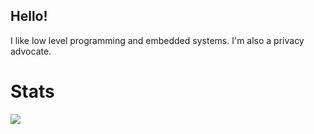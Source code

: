 ## Hello!

I like low level programming and embedded systems. I'm also a privacy advocate.


# Stats
<a href="https://github.com/luminite0?tab=repositories">
  <img align="center" src="https://github-readme-stats.vercel.app/api/top-langs/?username=luminite0&theme=tokyonight&layout=compact&langs_count=8&card_width=100">
</a>
